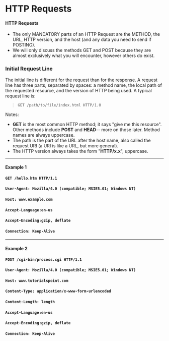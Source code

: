 # HTTP Requests

#### **HTTP Requests**

* The only MANDATORY parts of an HTTP Request are the METHOD, the URL, HTTP version, and the host \(and any data you need to send if POSTING\).
* We will only discuss the methods GET and POST because they are almost exclusively what you will encounter, however others do exist.

### Initial Request Line

The initial line is different for the request than for the response. A request line has three parts, separated by spaces: a method name, the local path of the requested resource, and the version of HTTP being used. A typical request line is:

> ```
> GET /path/to/file/index.html HTTP/1.0
> ```

Notes:

* **GET** is the most common HTTP method; it says "give me this resource". Other methods include **POST** and **HEAD**-- more on those later. Method names are always uppercase.
* The path is the part of the URL after the host name, also called the request URI \(a URI is like a URL, but more general\).
* The HTTP version always takes the form "**HTTP/x.x**", uppercase.

---

#### Example 1

#### `GET /hello.htm HTTP/1.1`

#### `User-Agent: Mozilla/4.0 (compatible; MSIE5.01; Windows NT)`

#### `Host: www.example.com`

#### `Accept-Language:en-us`

#### `Accept-Encoding:gzip, deflate`

#### `Connection: Keep-Alive`

---

#### Example 2

#### `POST /cgi-bin/process.cgi HTTP/1.1`

#### `User-Agent: Mozilla/4.0 (compatible; MSIE5.01; Windows NT)`

#### `Host: www.tutorialspoint.com`

#### `Content-Type: application/x-www-form-urlencoded`

#### `Content-Length: length`

#### `Accept-Language:en-us`

#### `Accept-Encoding:gzip, deflate`

#### `Connection: Keep-Alive`



